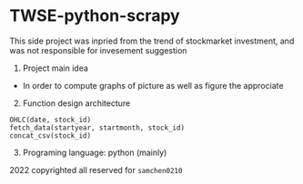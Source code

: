 # TWSE-python-scrapy

This side project was inpried from the trend of stockmarket investment, and was not responsible for invesement suggestion

1. Project main idea
* In order to compute graphs of picture as well as figure the approciate  

2. Function design architecture
```
OHLC(date, stock_id)
fetch_data(startyear, startmonth, stock_id)
concat_csv(stock_id) 
```

3. Programing language: python (mainly)

2022 copyrighted all reserved for `samchen0210`
